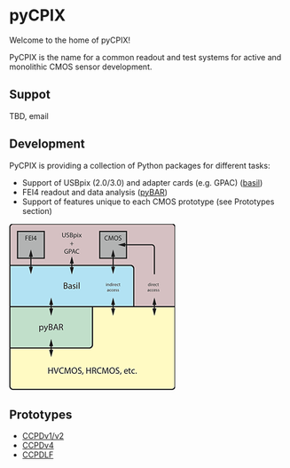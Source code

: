 # pyCPIX

Welcome to the home of pyCPIX!

PyCPIX is the name for a common readout and test systems for active and monolithic CMOS sensor development.

## Suppot

TBD, email

## Development

PyCPIX is providing a collection of Python packages for different tasks:
- Support of USBpix (2.0/3.0) and adapter cards (e.g. GPAC) ([basil](https://github.com/SiLab-Bonn/basil))
- FEI4 readout and data analysis ([pyBAR](https://github.com/SiLab-Bonn/pyBAR))
- Support of features unique to each CMOS prototype (see Prototypes section)

![pyCPIX Structure](/images/pyCPIX.png)

## Prototypes

- [CCPDv1/v2](https://silab-redmine.physik.uni-bonn.de/projects/hcmos)
- [CCPDv4](https://github.com/SiLab-Bonn/ccpdv4)
- [CCPDLF](https://silab-redmine.physik.uni-bonn.de/projects/ccpdlf)
